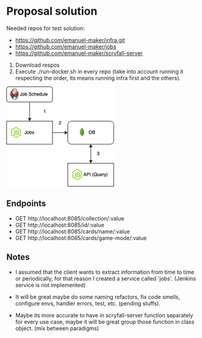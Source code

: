 # Proposal solution

Needed repos for test solution:

- https://github.com/emanuel-maker/infra.git
- https://github.com/emanuel-maker/jobs
- https://github.com/emanuel-maker/scryfall-server


1. Download respos
2. Execute ./run-docker.sh in every repo (take into account running it respecting the order, its means running infra first and the others).


![Diagram](images/diagram.png)

## Endpoints

- GET http://localhost:8085/collection/:value
- GET http://localhost:8085/id/:value
- GET http://localhost:8085/cards/name/:value
- GET http://localhost:8085/cards/game-mode/:value


## Notes

- I assumed that the client wants to extract information from time to time or periodically, for that reason I created a service called 'jobs'. (Jenkins service is not implemented)

- It will be great maybe do some naming refactors, fix code smells, configure envs, handler errors, test, etc. (pending stuffs).

- Maybe its more accurate to have in scryfall-server function separately for every use case, maybe it will be great group those function in class object. (mix between paradigms)

